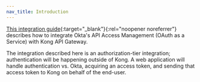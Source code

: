 ```yaml
---
nav_title: Introduction
---
```


[This integration guide](https://github.com/tom-smith-okta/okta-api-center/tree/master/gateways/kong){:target="_blank"}{:rel="noopener noreferrer"} describes how to integrate Okta's API Access Management (OAuth as a Service) with Kong API Gateway.

The integration described here is an authorization-tier integration; authentication will be happening outside of Kong. A web application will handle authentication vs. Okta, acquiring an access token, and sending that access token to Kong on behalf of the end-user.
